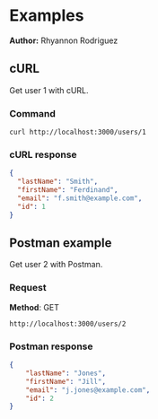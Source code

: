 # Examples

**Author:** Rhyannon Rodriguez

## cURL

Get user 1 with cURL.

### Command

```shell
curl http://localhost:3000/users/1
```

### cURL response

```json
{
  "lastName": "Smith",
  "firstName": "Ferdinand",
  "email": "f.smith@example.com",
  "id": 1
}
```

## Postman example

Get user 2 with Postman.

### Request

**Method**: GET

```shell
http://localhost:3000/users/2
```

### Postman response

```json
{
    "lastName": "Jones",
    "firstName": "Jill",
    "email": "j.jones@example.com",
    "id": 2
}
```

